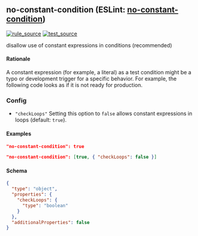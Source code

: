 <!-- Start:AutoDoc:: Modify `src/readme/rules.ts` and run `gulp readme` to update block -->

## no-constant-condition (ESLint: [no-constant-condition](http://eslint.org/docs/rules/no-constant-condition))

[![rule_source](https://img.shields.io/badge/%F0%9F%93%8F%20rule-source-green.svg)](https://github.com/buzinas/tslint-eslint-rules/blob/master/src/rules/noConstantConditionRule.ts)
[![test_source](https://img.shields.io/badge/%F0%9F%93%98%20test-source-blue.svg)](https://github.com/buzinas/tslint-eslint-rules/blob/master/src/test/rules/noConstantConditionRuleTests.ts)

disallow use of constant expressions in conditions (recommended)

#### Rationale

A constant expression (for example, a literal) as a test condition might be a typo or
development trigger for a specific behavior. For example, the following code looks as if it is
not ready for production.

### Config

- `"checkLoops"` Setting this option to `false` allows constant expressions in loops (default: `true`).

#### Examples

```json
"no-constant-condition": true
```

```json
"no-constant-condition": [true, { "checkLoops": false }]
```

#### Schema

```json
{
  "type": "object",
  "properties": {
    "checkLoops": {
      "type": "boolean"
    }
  },
  "additionalProperties": false
}
```

<!-- End:AutoDoc -->
